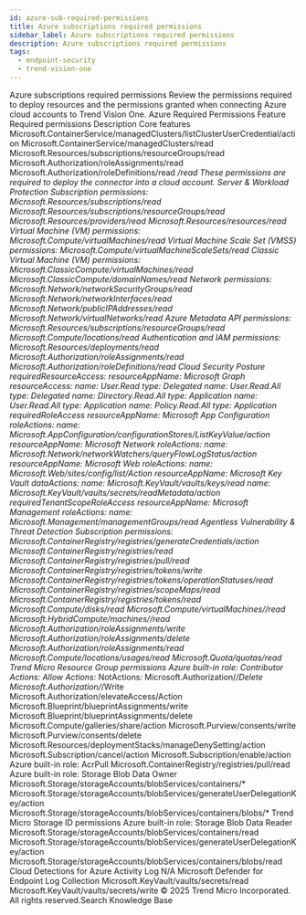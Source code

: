 ```yaml
---
id: azure-sub-required-permissions
title: Azure subscriptions required permissions
sidebar_label: Azure subscriptions required permissions
description: Azure subscriptions required permissions
tags:
  - endpoint-security
  - trend-vision-one
---
```


 Azure subscriptions required permissions Review the permissions required to deploy resources and the permissions granted when connecting Azure cloud accounts to Trend Vision One. Azure Required Permissions Feature Required permissions Description Core features Microsoft.ContainerService/managedClusters/listClusterUserCredential/action Microsoft.ContainerService/managedClusters/read Microsoft.Resources/subscriptions/resourceGroups/read Microsoft.Authorization/roleAssignments/read Microsoft.Authorization/roleDefinitions/read */read These permissions are required to deploy the connector into a cloud account. Server & Workload Protection Subscription permissions: Microsoft.Resources/subscriptions/read Microsoft.Resources/subscriptions/resourceGroups/read Microsoft.Resources/providers/read Microsoft.Resources/resources/read Virtual Machine (VM) permissions: Microsoft.Compute/virtualMachines/read Virtual Machine Scale Set (VMSS) permissions: Microsoft.Compute/virtualMachineScaleSets/read Classic Virtual Machine (VM) permissions: Microsoft.ClassicCompute/virtualMachines/read Microsoft.ClassicCompute/domainNames/read Network permissions: Microsoft.Network/networkSecurityGroups/read Microsoft.Network/networkInterfaces/read Microsoft.Network/publicIPAddresses/read Microsoft.Network/virtualNetworks/read Azure Metadata API permissions: Microsoft.Resources/subscriptions/resourceGroups/read Microsoft.Compute/locations/read Authentication and IAM permissions: Microsoft.Resources/deployments/read Microsoft.Authorization/roleAssignments/read Microsoft.Authorization/roleDefinitions/read Cloud Security Posture requiredResourceAccess: resourceAppName: Microsoft Graph resourceAccess: name: User.Read type: Delegated name: User.Read.All type: Delegated name: Directory.Read.All type: Application name: User.Read.All type: Application name: Policy.Read.All type: Application requiredRoleAccess resourceAppName: Microsoft App Configuration roleActions: name: Microsoft.AppConfiguration/configurationStores/ListKeyValue/action resourceAppName: Microsoft Network roleActions: name: Microsoft.Network/networkWatchers/queryFlowLogStatus/action resourceAppName: Microsoft Web roleActions: name: Microsoft.Web/sites/config/list/Action resourceAppName: Microsoft Key Vault dataActions: name: Microsoft.KeyVault/vaults/keys/read name: Microsoft.KeyVault/vaults/secrets/readMetadata/action requiredTenantScopeRoleAccess resourceAppName: Microsoft Management roleActions: name: Microsoft.Management/managementGroups/read Agentless Vulnerability & Threat Detection Subscription permissions: Microsoft.ContainerRegistry/registries/generateCredentials/action Microsoft.ContainerRegistry/registries/read Microsoft.ContainerRegistry/registries/pull/read Microsoft.ContainerRegistry/registries/tokens/write Microsoft.ContainerRegistry/registries/tokens/operationStatuses/read Microsoft.ContainerRegistry/registries/scopeMaps/read Microsoft.ContainerRegistry/registries/tokens/read Microsoft.Compute/disks/read Microsoft.Compute/virtualMachines//read Microsoft.HybridCompute/machines//read Microsoft.Authorization/roleAssignments/write Microsoft.Authorization/roleAssignments/delete Microsoft.Authorization/roleAssignments/read Microsoft.Compute/locations/usages/read Microsoft.Quota/quotas/read Trend Micro Resource Group permissions Azure built-in role: Contributor Actions: Allow Actions:* NotActions: Microsoft.Authorization/*/Delete Microsoft.Authorization/*/Write Microsoft.Authorization/elevateAccess/Action Microsoft.Blueprint/blueprintAssignments/write Microsoft.Blueprint/blueprintAssignments/delete Microsoft.Compute/galleries/share/action Microsoft.Purview/consents/write Microsoft.Purview/consents/delete Microsoft.Resources/deploymentStacks/manageDenySetting/action Microsoft.Subscription/cancel/action Microsoft.Subscription/enable/action Azure built-in role: AcrPull Microsoft.ContainerRegistry/registries/pull/read Azure built-in role: Storage Blob Data Owner Microsoft.Storage/storageAccounts/blobServices/containers/* Microsoft.Storage/storageAccounts/blobServices/generateUserDelegationKey/action Microsoft.Storage/storageAccounts/blobServices/containers/blobs/* Trend Micro Storage ID permissions Azure built-in role: Storage Blob Data Reader Microsoft.Storage/storageAccounts/blobServices/containers/read Microsoft.Storage/storageAccounts/blobServices/generateUserDelegationKey/action Microsoft.Storage/storageAccounts/blobServices/containers/blobs/read Cloud Detections for Azure Activity Log N/A Microsoft Defender for Endpoint Log Collection Microsoft.KeyVault/vaults/secrets/read Microsoft.KeyVault/vaults/secrets/write © 2025 Trend Micro Incorporated. All rights reserved.Search Knowledge Base